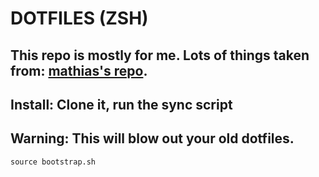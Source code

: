 # DOTFILES (ZSH)

## This repo is mostly for me. Lots of things taken from: [mathias's repo](https://github.com/mathiasbynens/dotfiles/).

## Install: Clone it, run the sync script
## Warning: This will blow out your old dotfiles.
`source bootstrap.sh`
